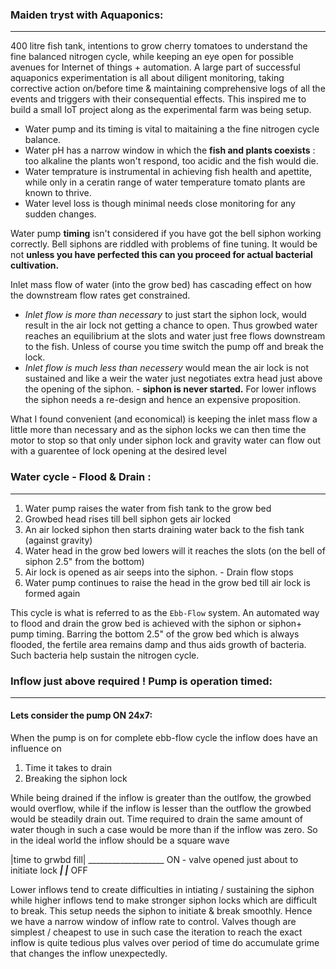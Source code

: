 ### Maiden tryst with Aquaponics:
---

400 litre fish tank, intentions to grow cherry tomatoes to understand the fine balanced nitrogen cycle, while keeping an eye open for possible avenues for Internet of things + automation.
A large part of successful aquaponics experimentation is all about diligent monitoring, taking corrective action on/before time & maintaining comprehensive logs of all the events and triggers with their consequential effects. This inspired me to build a small IoT project along as the experimental farm was being setup. 

- Water pump and its timing is vital to maitaining a the fine nitrogen cycle balance.
- Water pH has a narrow window in which the __fish and plants coexists__ : too alkaline the plants won't respond, too acidic and the fish would die.
- Water temprature is instrumental in achieving fish health and apettite, while only in a ceratin range of water temperature tomato plants are known to thrive.
- Water level loss is though minimal needs close monitoring for any sudden changes. 

Water pump __timing__ isn't considered if you have got the bell siphon working correctly. Bell siphons are riddled with problems of fine tuning. It would be not __unless you have perfected this can you proceed for actual bacterial cultivation.__ 

Inlet mass flow of water (into the grow bed) has cascading effect on how the downstream flow rates get constrained.

 - _Inlet flow is more than necessary_ to just start the siphon lock, would result in the air lock not getting a chance to open. Thus growbed water reaches an equilibrium at the slots and water just free flows downstream to the fish. Unless of course you time switch the pump off and break the lock.
 - _Inlet flow is much less than necessery_ would mean the air lock is not sustained and like a weir the water just negotiates extra head just above the opening of the siphon. - __siphon is never started.__ For lower inflows the siphon needs a re-design and hence an expensive proposition.
  
What I found convenient (and economical) is keeping the inlet mass flow a little more than necessary and as the siphon locks we can then time the motor to stop so that only under siphon lock and gravity water can flow out with a guarentee of lock opening at the desired level 

### Water cycle - Flood & Drain :
----

1. Water pump raises the water from fish tank to the grow bed 
2. Growbed head rises till bell siphon gets air locked 
3. An air locked siphon then starts draining water back to the fish tank (against gravity) 
4. Water head in the grow bed lowers will it reaches the slots (on the bell of siphon 2.5" from the bottom)
5. Air lock is opened as air seeps into the siphon. - Drain flow stops
6. Water pump continues to raise the head in the grow bed till air lock is formed again

This cycle is what is referred to as the `Ebb-Flow` system. An automated way to flood and drain the grow bed is achieved with the siphon or siphon+ pump timing. Barring the bottom 2.5" of the grow bed which is always flooded, the fertile area remains damp and thus aids growth of bacteria. 
Such bacteria help sustain the nitrogen cycle. 

### Inflow just above required ! Pump is operation timed:
-----

#### Lets consider the pump ON 24x7:

When the pump is on for complete ebb-flow cycle the inflow does have an influence on 

1. Time it takes to drain 
2. Breaking the siphon lock

While being drained if the inflow is greater than the outlfow, the growbed would overflow, while if the inflow is lesser than the outflow the growbed would be steadily drain out. Time required to drain the same amount of water though in such a case would be more than if the inflow was zero. So in the ideal world the inflow should be a square wave

   |time to grwbd fill|
    ___________________             ON - valve opened just about to initiate lock
___|                   |___         OFF


Lower inflows tend to create difficulties in intiating / sustaining the siphon while higher inflows tend to make stronger siphon locks which are difficult to break. This setup needs the siphon to initiate & break smoothly. Hence we have a narrow window of inflow rate to control. Valves though are simplest / cheapest to use in such case the iteration to reach the exact inflow is quite tedious plus valves over period of time do accumulate grime that changes the inflow unexpectedly.


